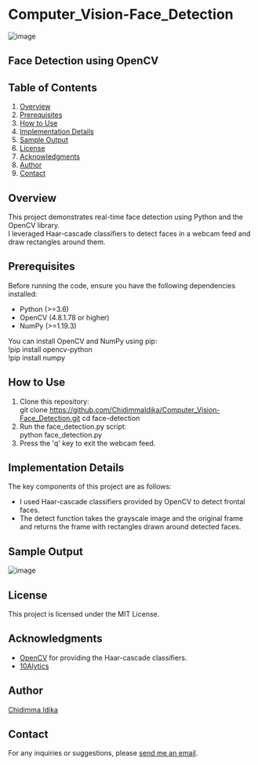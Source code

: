 # Computer_Vision-Face_Detection

![image](https://github.com/ChidimmaIdika/Computer_Vision-Face_Detection/assets/137975543/93d0aea3-8c5f-48f1-bc45-befb9e9a216e)


## Face Detection using OpenCV

## Table of Contents
1. [Overview](#overview)
2. [Prerequisites](#prerequisites)
3. [How to Use](#how-to-use)
4. [Implementation Details](#implementation-details)
5. [Sample Output](#sample-output)
6. [License](#license)
7. [Acknowledgments](#acknowledgments)
8. [Author](#author)
9. [Contact](#contact)


## Overview
This project demonstrates real-time face detection using Python and the OpenCV library.    
I leveraged Haar-cascade classifiers to detect faces in a webcam feed and draw rectangles around them.

## Prerequisites
Before running the code, ensure you have the following dependencies installed:

- Python (>=3.6)
- OpenCV (4.8.1.78 or higher)
- NumPy (>=1.19.3)

You can install OpenCV and NumPy using pip:   
!pip install opencv-python   
!pip install numpy

## How to Use
1. Clone this repository:    
git clone https://github.com/ChidimmaIdika/Computer_Vision-Face_Detection.git
cd face-detection
2. Run the face_detection.py script:   
   python face_detection.py
3. Press the 'q' key to exit the webcam feed.

## Implementation Details
The key components of this project are as follows:

- I used Haar-cascade classifiers provided by OpenCV to detect frontal faces.   
- The detect function takes the grayscale image and the original frame and returns the frame with rectangles drawn around detected faces.

## Sample Output
![image](https://github.com/ChidimmaIdika/Computer_Vision-Face_Detection/assets/137975543/0ea70ac0-31cf-4307-a67d-be684dfb613a)

## License
This project is licensed under the MIT License.

## Acknowledgments
- [OpenCV](https://github.com/opencv/opencv/tree/4.x/data/haarcascades) for providing the Haar-cascade classifiers.
- [10Alytics](https://github.com/10Alytics)

## Author
[Chidimma Idika](https://github.com/ChidimmaIdika)

## Contact
For any inquiries or suggestions, please [send me an email](chidimmaidika@gmail.com).
